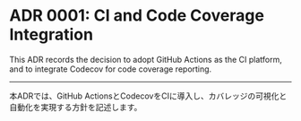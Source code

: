 # ADR 0001: CI and Code Coverage Integration

This ADR records the decision to adopt GitHub Actions as the CI platform, and to integrate Codecov for code coverage reporting.

---


本ADRでは、GitHub ActionsとCodecovをCIに導入し、カバレッジの可視化と自動化を実現する方針を記述します。

